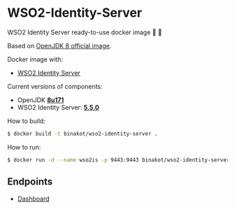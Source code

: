 # WSO2-Identity-Server

WSO2 Identity Server ready-to-use docker image 👤 👀

Based on [OpenJDK 8 official image](https://github.com/docker-library/openjdk/blob/master/8-jdk/Dockerfile).

Docker image with:
* [WSO2 Identity Server](https://wso2.com/identity-and-access-management) 

Current versions of components:
* OpenJDK [**8u171**](https://buildd.debian.org/status/logs.php?pkg=openjdk-8)
* WSO2 Identity Server: [**5.5.0**](https://github.com/wso2/product-is/releases/tag/v5.5.0)

How to build:

```bash
$ docker build -t binakot/wso2-identity-server .
```

How to run:

```bash
$ docker run -d --name wso2is -p 9443:9443 binakot/wso2-identity-server
```

## Endpoints

* [Dashboard](https://localhost:9443)
